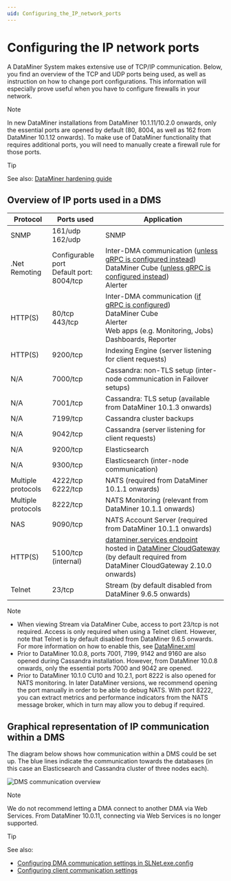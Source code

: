 ```yaml
---
uid: Configuring_the_IP_network_ports
---
```


# Configuring the IP network ports

A DataMiner System makes extensive use of TCP/IP communication. Below, you find an overview of the TCP and UDP ports being used, as well as instruction on how to change port configurations. This information will especially prove useful when you have to configure firewalls in your network.

> [!NOTE]
> In new DataMiner installations from DataMiner 10.1.11/10.2.0 onwards, only the essential ports are opened by default (80, 8004, as well as 162 from DataMiner 10.1.12 onwards). To make use of DataMiner functionality that requires additional ports, you will need to manually create a firewall rule for those ports.

> [!TIP]
> See also: [DataMiner hardening guide](xref:DataMiner_hardening_guide)

## Overview of IP ports used in a DMS

| Protocol | Ports used | Application      |
|----------|------------|------------------|
| SNMP     | 161/udp<br> 162/udp | SNMP    |
| .Net Remoting  | Configurable port<br> Default port: 8004/tcp | Inter-DMA communication ([unless gRPC is configured instead](xref:DMS_xml#redirects-subtag))<br> DataMiner Cube ([unless gRPC is configured instead](xref:ConnectionSettings_txt#connectionsettingstxt-options))<br> Alerter |
| HTTP(S) | 80/tcp<br> 443/tcp | Inter-DMA communication ([if gRPC is configured](xref:DMS_xml#redirects-subtag))<br>DataMiner Cube<br> Alerter<br> Web apps (e.g. Monitoring, Jobs)<br> Dashboards, Reporter |
| HTTP(S) | 9200/tcp | Indexing Engine (server listening for client requests) |
| N/A     | 7000/tcp | Cassandra: non-TLS setup (inter-node communication in Failover setups) |
| N/A     | 7001/tcp | Cassandra: TLS setup (available from DataMiner 10.1.3 onwards) |
| N/A     | 7199/tcp | Cassandra cluster backups |
| N/A     | 9042/tcp | Cassandra (server listening for client requests) |
| N/A     | 9200/tcp | Elasticsearch |
| N/A     | 9300/tcp | Elasticsearch (inter-node communication) |
| Multiple protocols | 4222/tcp<br> 6222/tcp | NATS (required from DataMiner 10.1.1 onwards) |
| Multiple protocols | 8222/tcp | NATS Monitoring (relevant from DataMiner 10.1.1 onwards) |
| NAS    | 9090/tcp  | NATS Account Server (required from DataMiner 10.1.1 onwards) |
| HTTP(S) | 5100/tcp (internal) | [dataminer.services endpoint](xref:Custom_cloud_endpoint_configuration) hosted in [DataMiner CloudGateway](xref:DataMinerExtensionModules#cloudgateway) (by default required from DataMiner CloudGateway 2.10.0 onwards)
| Telnet | 23/tcp   | Stream (by default disabled from DataMiner 9.6.5 onwards) |

> [!NOTE]
>
> - When viewing Stream via DataMiner Cube, access to port 23/tcp is not required. Access is only required when using a Telnet client. However, note that Telnet is by default disabled from DataMiner 9.6.5 onwards. For more information on how to enable this, see [DataMiner.xml](xref:DataMiner_xml)
> - Prior to DataMiner 10.0.8, ports 7001, 7199, 9142 and 9160 are also opened during Cassandra installation. However, from DataMiner 10.0.8 onwards, only the essential ports 7000 and 9042 are opened.
> - Prior to DataMiner 10.1.0 CU10 and 10.2.1, port 8222 is also opened for NATS monitoring. In later DataMiner versions, we recommend opening the port manually in order to be able to debug NATS. With port 8222, you can extract metrics and performance indicators from the NATS message broker, which in turn may allow you to debug if required.

## Graphical representation of IP communication within a DMS

The diagram below shows how communication within a DMS could be set up. The blue lines indicate the communication towards the databases (in this case an Elasticsearch and Cassandra cluster of three nodes each).

![DMS communication overview](~/user-guide/images/dms_ip_communication_with_DB.png)

> [!NOTE]
> We do not recommend letting a DMA connect to another DMA via Web Services. From DataMiner 10.0.11, connecting via Web Services is no longer supported.

> [!TIP]
> See also:
>
> - [Configuring DMA communication settings in SLNet.exe.config](xref:Configuration_of_DataMiner_processes#configuring-dma-communication-settings-in-slnetexeconfig)
> - [Configuring client communication settings](xref:DMA_configuration_related_to_client_applications#configuring-client-communication-settings)
